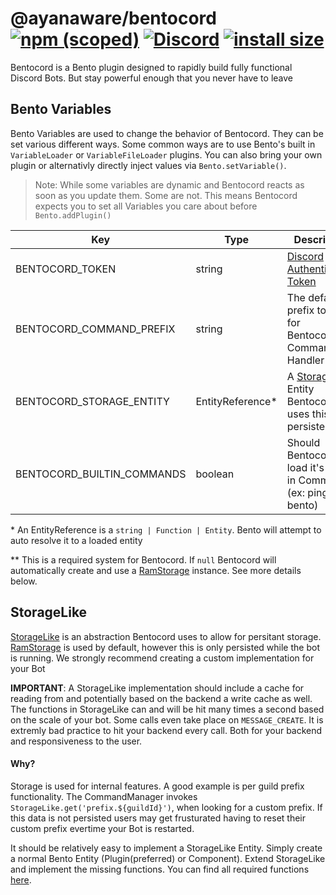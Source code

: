 # @ayanaware/bentocord [![npm (scoped)](https://img.shields.io/npm/v/@ayanaware/bentocord.svg)](https://www.npmjs.com/package/@ayanaware/bentocord) [![Discord](https://discordapp.com/api/guilds/508903834853310474/embed.png)](https://discord.gg/eaa5pYf) [![install size](https://packagephobia.now.sh/badge?p=@ayanaware/bentocord)](https://packagephobia.now.sh/result?p=@ayanaware/bentocord)
Bentocord is a Bento plugin designed to rapidly build fully functional Discord Bots. But stay powerful enough that you never have to leave

## Bento Variables
Bento Variables are used to change the behavior of Bentocord. They can be set various different ways.
Some common ways are to use Bento's built in `VariableLoader` or `VariableFileLoader` plugins.
You can also bring your own plugin or alternativly directly inject values via `Bento.setVariable()`.

>Note: While some variables are dynamic and Bentocord reacts as soon as you update them. Some are not.
This means Bentocord expects you to set all Variables you care about before `Bento.addPlugin()`

Key | Type | Description | Default
--- | --- | --- | ---
BENTOCORD_TOKEN | string | [Discord Authentication Token](https://discord.com/developers/docs/intro#bots-and-apps) | null
BENTOCORD_COMMAND_PREFIX | string | The default prefix to use for Bentocord's Command Handler | bentocord
BENTOCORD_STORAGE_ENTITY | EntityReference* | A [StorageLike](#storagelike) Entity Bentocord uses this for persistentance | null**
BENTOCORD_BUILTIN_COMMANDS | boolean | Should Bentocord load it's built-in Commands (ex: ping, bento) | true

\* An EntityReference is a `string | Function | Entity`. Bento will attempt to auto resolve it to a loaded entity

\*\* This is a required system for Bentocord. If `null` Bentocord will automatically create and use a
[RamStorage](https://gitlab.com/ayanaware/bentocord/-/blob/master/lib/util/RamStorage.ts) instance. See more
details below.

## StorageLike
[StorageLike](https://gitlab.com/ayanaware/bentocord/-/blob/master/lib/interfaces/StorageLike.ts) is an abstraction
Bentocord uses to allow for persitant storage. [RamStorage](https://gitlab.com/ayanaware/bentocord/-/blob/master/lib/util/RamStorage.ts)
is used by default, however this is only persisted while the bot is running.
We strongly recommend creating a custom implementation for your Bot

**IMPORTANT**: A StorageLike implementation should include a cache for reading from and potentially based
on the backend a write cache as well. The functions in StorageLike can and will be hit many times a second
based on the scale of your bot. Some calls even take place on `MESSAGE_CREATE`. It is extremly bad practice to
hit your backend every call. Both for your backend and responsiveness to the user.

#### Why?
Storage is used for internal features. A good example is per guild prefix functionality.
The CommandManager invokes `StorageLike.get('prefix.${guildId}')`, when looking for a custom prefix.
If this data is not persisted users may get frusturated having to reset their custom prefix evertime
your Bot is restarted.

It should be relatively easy to implement a StorageLike Entity. Simply create a normal
Bento Entity (Plugin(preferred) or Component). Extend StorageLike and implement the missing functions. You can find all required functions [here](https://gitlab.com/ayanaware/bentocord/-/blob/master/lib/interfaces/StorageLike.ts).
